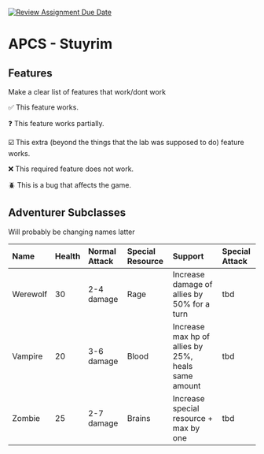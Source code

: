 [![Review Assignment Due Date](https://classroom.github.com/assets/deadline-readme-button-22041afd0340ce965d47ae6ef1cefeee28c7c493a6346c4f15d667ab976d596c.svg)](https://classroom.github.com/a/KprAwj1n)
# APCS - Stuyrim

## Features

Make a clear list of features that work/dont work

:white_check_mark: This feature works.

:question: This feature works partially.

:ballot_box_with_check: This extra (beyond the things that the lab was supposed to do) feature works.

:x: This required feature does not work.

:beetle: This is a bug that affects the game.



## Adventurer Subclasses

Will probably be changing names latter 

| Name | Health | Normal Attack | Special Resource | Support | Special Attack |
| :----- | :----- | :----- | :----- | :-----| :-----|
| Werewolf  | 30      | 2-4 damage | Rage | Increase damage of allies by 50% for a turn | tbd| 
| Vampire  | 20      | 3-6 damage | Blood | Increase max hp of allies by 25%, heals same amount | tbd |
| Zombie   | 25      | 2-7 damage | Brains | Increase special resource + max by one | tbd |
